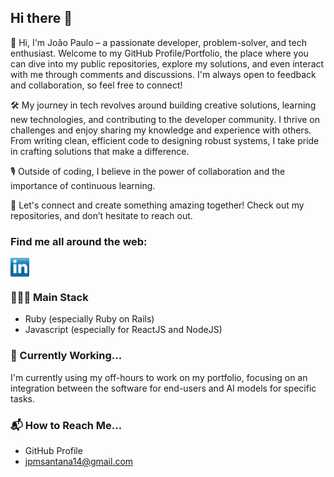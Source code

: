 ## Hi there 👋

👋 Hi, I'm João Paulo – a passionate developer, problem-solver, and tech enthusiast. Welcome to my GitHub Profile/Portfolio, the place where you can dive into my public repositories, explore my solutions, and even interact with me through comments and discussions. I'm always open to feedback and collaboration, so feel free to connect!

🛠️ My journey in tech revolves around building creative solutions, learning new technologies, and contributing to the developer community. I thrive on challenges and enjoy sharing my knowledge and experience with others. From writing clean, efficient code to designing robust systems, I take pride in crafting solutions that make a difference.

🎙️ Outside of coding, I believe in the power of collaboration and the importance of continuous learning.

🚀 Let's connect and create something amazing together! Check out my repositories, and don’t hesitate to reach out.

### Find me all around the web:

<a href="https://www.linkedin.com/in/joao-msantana" target="blank"><img align="center" src="https://github.com/jpmsantana/jpmsantana/blob/master/socials/transparent-Linkedin-logo-icon.png" alt="" height="30" /></a>

### 🧑🏻‍💻 Main Stack

- Ruby (especially Ruby on Rails)
- Javascript (especially for ReactJS and NodeJS)

### 🚀 Currently Working...

I'm currently using my off-hours to work on my portfolio, focusing on an integration between the software for end-users and AI models for specific tasks.

### 📬 How to Reach Me...

- GitHub Profile
- jpmsantana14@gmail.com

<!--
**jpmsantana/jpmsantana** is a ✨ _special_ ✨ repository because its `README.md` (this file) appears on your GitHub profile.

Here are some ideas to get you started:

- 🔭 I’m currently working on ...
- 🌱 I’m currently learning ...
- 👯 I’m looking to collaborate on ...
- 🤔 I’m looking for help with ...
- 💬 Ask me about ...
- 📫 How to reach me: ...
- 😄 Pronouns: ...
- ⚡ Fun fact: ...
-->
